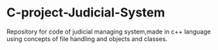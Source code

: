 # C-project-Judicial-System
Repository for code of judicial managing system,made in c++ language using concepts of file handling and objects and classes.
